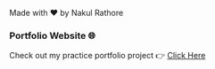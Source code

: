 Made with ❤️ by Nakul Rathore
### Portfolio Website 🌐
Check out my practice portfolio project 👉 [Click Here](https://27-NakulRathore.github.io/Portfolio-Website)
